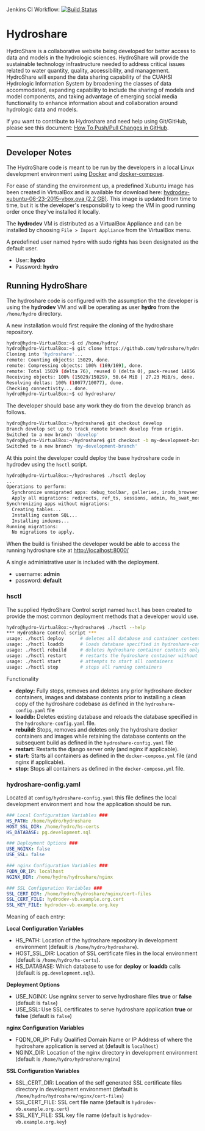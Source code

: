 Jenkins CI Workflow: [![Build Status](http://ci.hydroshare.org:8080/job/develop-workflow/badge/icon?style=plastic)](http://ci.hydroshare.org:8080/job/develop-workflow/)

Hydroshare
============

HydroShare is a collaborative website being developed for better access to data and models in the hydrologic sciences. HydroShare will provide the sustainable technology infrastructure needed to address critical issues related to water quantity, quality, accessibility, and management. HydroShare will expand the data sharing capability of the CUAHSI Hydrologic Information System by broadening the classes of data accommodated, expanding capability to include the sharing of models and model components, and taking advantage of emerging social media functionality to enhance information about and collaboration around hydrologic data and models. 

If you want to contribute to Hydroshare and need help using Git/GitHub, please see this document: [How To Push/Pull Changes in GitHub](https://my.alfresco.com/share/hydroshare.org/page/site/HydroShare/document-details?nodeRef=workspace://SpacesStore/b69555af-206f-4fb9-92f3-1fed6996bee5).

---

## Developer Notes

The HydroShare code is meant to be run by the developers in a local Linux development environment using [Docker](https://docs.docker.com) and [docker-compose](https://docs.docker.com/compose/install/).

For ease of standing the environment up, a predefined Xubuntu image has been created in VirtualBox and is available for download here: [hydrodev-xubuntu-06-23-2015-vbox.ova (2.2 GB)](http://distribution.hydroshare.org/public_html/hydrodev-xubuntu-06-23-2015-vbox.ova). This image is updated from time to time, but it is the developer's responsibility to keep the VM in good running order once they've installed it locally.

The **hydrodev** VM is distributed as a VirtualBox Appliance and can be installed by choosing `File > Import Appliance` from the VirtualBox menu.

A predefined user named `hydro` with sudo rights has been designated as the default user.

- User: **hydro**
- Password: **hydro**

## Running HydroShare

The hydroshare code is configured with the assumption the the developer is using the **hydrodev** VM and will be operating as user **hydro** from the `/home/hydro` directory.

A new installation would first require the cloning of the hydroshare repository.

```bash
hydro@hydro-VirtualBox:~$ cd /home/hydro/
hydro@hydro-VirtualBox:~$ git clone https://github.com/hydroshare/hydroshare.git
Cloning into 'hydroshare'...
remote: Counting objects: 15029, done.
remote: Compressing objects: 100% (169/169), done.
remote: Total 15029 (delta 76), reused 0 (delta 0), pack-reused 14856
Receiving objects: 100% (15029/15029), 50.64 MiB | 27.23 MiB/s, done.
Resolving deltas: 100% (10077/10077), done.
Checking connectivity... done.
hydro@hydro-VirtualBox:~$ cd hydroshare/
```
The developer should base any work they do from the develop branch as follows.

```bash
hydro@hydro-VirtualBox:~/hydroshare$ git checkout develop
Branch develop set up to track remote branch develop from origin.
Switched to a new branch 'develop'
hydro@hydro-VirtualBox:~/hydroshare$ git checkout -b my-development-branch
Switched to a new branch 'my-development-branch'
```
At this point the developer could deploy the base hydroshare code in hydrodev using the `hsctl` script.

```bash
hydro@hydro-VirtualBox:~/hydroshare$ ./hsctl deploy
...
Operations to perform:
  Synchronize unmigrated apps: debug_toolbar, galleries, irods_browser_app, accounts, conf, rest_framework, forms, gis, generic, boot, comments, blog, jquery_ui, crispy_forms, core, hs_metrics, filebrowser_safe, sitemaps, pages, mobile, autocomplete_light, djcelery, widget_tweaks, django_extensions
  Apply all migrations: redirects, ref_ts, sessions, admin, hs_swat_modelinstance, hs_model_program, sites, auth, hs_geo_raster_resource, theme, contenttypes, hs_tools_resource, ga_resources, hs_app_netCDF, hs_core, django_docker_processes, ga_ows, django_irods, hs_modelinstance, hs_app_timeseries
Synchronizing apps without migrations:
  Creating tables...
  Installing custom SQL...
  Installing indexes...
Running migrations:
  No migrations to apply.
```

When the build is finished the developer would be able to access the running hydroshare site at [http://localhost:8000/](http://localhost:8000/)

A single administrative user is included with the deployment.

- username: **admin**
- password: **default**

### hsctl

The supplied HydroShare Control script named `hsctl` has been created to provide the most common deployment methods that a developer would use.

```bash
hydro@hydro-VirtualBox:~/hydroshare$ ./hsctl --help
*** HydroShare Control script ***
usage: ./hsctl deploy      # deletes all database and container contents and deploys from scratch
usage: ./hsctl loaddb      # loads database specified in hydroshare-config.yaml into running container
usage: ./hsctl rebuild     # deletes hydroshare container contents only and deploys using exsiting database
usage: ./hsctl restart     # restarts the hydroshare container without rebuilding
usage: ./hsctl start       # attempts to start all containers
usage: ./hsctl stop        # stops all running containers
```

Functionality

- **deploy:** Fully stops, removes and deletes any prior hydroshare docker containers, images and database contents prior to installing a clean copy of the hydroshare codebase as defined in the `hydroshare-config.yaml` file
- **loaddb:** Deletes existing database and reloads the database specified in the `hydroshare-config.yaml` file.
- **rebuild:** Stops, removes and deletes only the hydroshare docker containers and images while retaining the database contents on the subsequent build as defined in the `hydroshare-config.yaml` file
- **restart:** Restarts the django server only (and nginx if applicable).
- **start:** Starts all containers as defined in the `docker-compose.yml` file (and nginx if applicable).
- **stop:** Stops all containers as defined in the `docker-compose.yml` file.

### hydroshare-config.yaml

Located at `config/hydroshare-config.yaml` this file defines the local development environment and how the application should be run.

```yaml
### Local Configuration Variables ###
HS_PATH: /home/hydro/hydroshare
HOST_SSL_DIR: /home/hydro/hs-certs
HS_DATABASE: pg.development.sql

### Deployment Options ###
USE_NGINX: false
USE_SSL: false

### nginx Configuration Variables ###
FQDN_OR_IP: localhost
NGINX_DIR: /home/hydro/hydroshare/nginx

### SSL Configuration Variables ###
SSL_CERT_DIR: /home/hydro/hydroshare/nginx/cert-files
SSL_CERT_FILE: hydrodev-vb.example.org.cert
SSL_KEY_FILE: hydrodev-vb.example.org.key
```

Meaning of each entry:

**Local Configuration Variables**

- HS_PATH: Location of the hydroshare repository in development environment (default is `/home/hydro/hydroshare`).
- HOST_SSL_DIR: Location of SSL certificate files in the local environment (default is `/home/hydro/hs-certs`).
- HS_DATABASE: Which database to use for **deploy** or **loaddb** calls (default is `pg.development.sql`).

**Deployment Options**

- USE_NGINX: Use ngninx server to serve hydroshare files **true** or **false** (default is `false`)
- USE_SSL: Use SSL certificates to serve hydroshare application **true** or **false** (default is `false`)

**nginx Configuration Variables**

- FQDN_OR_IP: Fully Qualified Domain Name or IP Address of where the hydroshare application is served at (default is `localhost`)
- NGINX_DIR: Location of the nginx directory in development environment (default is `/home/hydro/hydroshare/nginx`)

**SSL Configuration Variables**

- SSL_CERT_DIR: Location of the self generated SSL certificate files directory in development environment (default is `/home/hydro/hydroshare/nginx/cert-files`)
- SSL_CERT_FILE: SSL cert file name (default is `hydrodev-vb.example.org.cert`)
- SSL_KEY_FILE: SSL key file name (default is `hydrodev-vb.example.org.key`)
